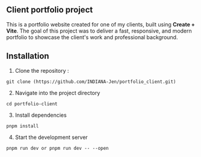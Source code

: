 ## Client portfolio project 

This is a portfolio website created for one of my clients, built using **Create + Vite**. The goal of this project was to deliver a fast, responsive, and modern portfolio to showcase the client's work and professional background.

## Installation 

1. Clone the repository :
```
git clone (https://github.com/INDIANA-Jen/portfolio_client.git)
```
2. Navigate into the project directory
```
cd portfolio-client
```
3. Install dependencies
```
pnpm install
```
4. Start the development server
```
pnpm run dev or pnpm run dev -- --open
```









